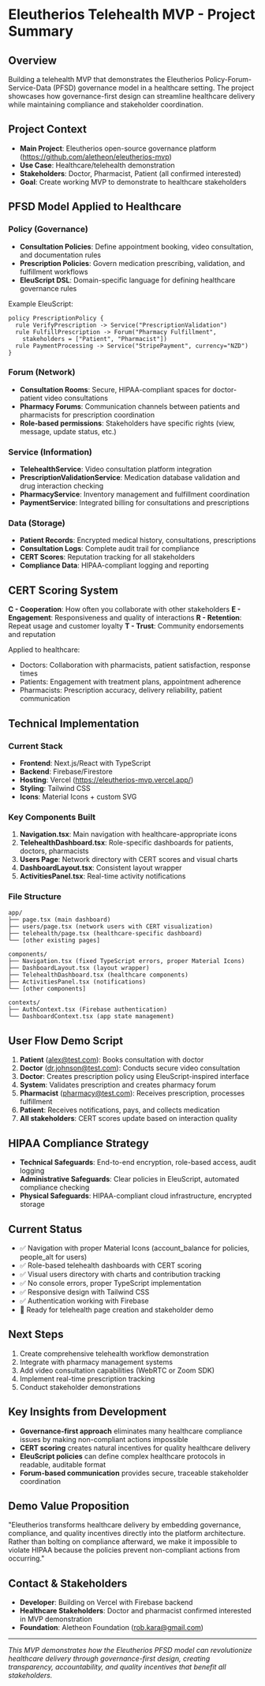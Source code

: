 # Eleutherios Telehealth MVP - Project Summary

## Overview
Building a telehealth MVP that demonstrates the Eleutherios Policy-Forum-Service-Data (PFSD) governance model in a healthcare setting. The project showcases how governance-first design can streamline healthcare delivery while maintaining compliance and stakeholder coordination.

## Project Context
- **Main Project**: Eleutherios open-source governance platform (https://github.com/aletheon/eleutherios-mvp)
- **Use Case**: Healthcare/telehealth demonstration
- **Stakeholders**: Doctor, Pharmacist, Patient (all confirmed interested)
- **Goal**: Create working MVP to demonstrate to healthcare stakeholders

## PFSD Model Applied to Healthcare

### Policy (Governance)
- **Consultation Policies**: Define appointment booking, video consultation, and documentation rules
- **Prescription Policies**: Govern medication prescribing, validation, and fulfillment workflows
- **EleuScript DSL**: Domain-specific language for defining healthcare governance rules

Example EleuScript:
```eleuscript
policy PrescriptionPolicy {
  rule VerifyPrescription -> Service("PrescriptionValidation")
  rule FulfillPrescription -> Forum("Pharmacy Fulfillment", 
    stakeholders = ["Patient", "Pharmacist"])
  rule PaymentProcessing -> Service("StripePayment", currency="NZD")
}
```

### Forum (Network)
- **Consultation Rooms**: Secure, HIPAA-compliant spaces for doctor-patient video consultations
- **Pharmacy Forums**: Communication channels between patients and pharmacists for prescription coordination
- **Role-based permissions**: Stakeholders have specific rights (view, message, update status, etc.)

### Service (Information)
- **TelehealthService**: Video consultation platform integration
- **PrescriptionValidationService**: Medication database validation and drug interaction checking
- **PharmacyService**: Inventory management and fulfillment coordination
- **PaymentService**: Integrated billing for consultations and prescriptions

### Data (Storage)
- **Patient Records**: Encrypted medical history, consultations, prescriptions
- **Consultation Logs**: Complete audit trail for compliance
- **CERT Scores**: Reputation tracking for all stakeholders
- **Compliance Data**: HIPAA-compliant logging and reporting

## CERT Scoring System
**C - Cooperation**: How often you collaborate with other stakeholders
**E - Engagement**: Responsiveness and quality of interactions
**R - Retention**: Repeat usage and customer loyalty
**T - Trust**: Community endorsements and reputation

Applied to healthcare:
- Doctors: Collaboration with pharmacists, patient satisfaction, response times
- Patients: Engagement with treatment plans, appointment adherence
- Pharmacists: Prescription accuracy, delivery reliability, patient communication

## Technical Implementation

### Current Stack
- **Frontend**: Next.js/React with TypeScript
- **Backend**: Firebase/Firestore
- **Hosting**: Vercel (https://eleutherios-mvp.vercel.app/)
- **Styling**: Tailwind CSS
- **Icons**: Material Icons + custom SVG

### Key Components Built
1. **Navigation.tsx**: Main navigation with healthcare-appropriate icons
2. **TelehealthDashboard.tsx**: Role-specific dashboards for patients, doctors, pharmacists
3. **Users Page**: Network directory with CERT scores and visual charts
4. **DashboardLayout.tsx**: Consistent layout wrapper
5. **ActivitiesPanel.tsx**: Real-time activity notifications

### File Structure
```
app/
├── page.tsx (main dashboard)
├── users/page.tsx (network users with CERT visualization)
├── telehealth/page.tsx (healthcare-specific dashboard)
└── [other existing pages]

components/
├── Navigation.tsx (fixed TypeScript errors, proper Material Icons)
├── DashboardLayout.tsx (layout wrapper)
├── TelehealthDashboard.tsx (healthcare components)
├── ActivitiesPanel.tsx (notifications)
└── [other components]

contexts/
├── AuthContext.tsx (Firebase authentication)
└── DashboardContext.tsx (app state management)
```

## User Flow Demo Script
1. **Patient** (alex@test.com): Books consultation with doctor
2. **Doctor** (dr.johnson@test.com): Conducts secure video consultation
3. **Doctor**: Creates prescription policy using EleuScript-inspired interface
4. **System**: Validates prescription and creates pharmacy forum
5. **Pharmacist** (pharmacy@test.com): Receives prescription, processes fulfillment
6. **Patient**: Receives notifications, pays, and collects medication
7. **All stakeholders**: CERT scores update based on interaction quality

## HIPAA Compliance Strategy
- **Technical Safeguards**: End-to-end encryption, role-based access, audit logging
- **Administrative Safeguards**: Clear policies in EleuScript, automated compliance checking
- **Physical Safeguards**: HIPAA-compliant cloud infrastructure, encrypted storage

## Current Status
- ✅ Navigation with proper Material Icons (account_balance for policies, people_alt for users)
- ✅ Role-based telehealth dashboards with CERT scoring
- ✅ Visual users directory with charts and contribution tracking
- ✅ No console errors, proper TypeScript implementation
- ✅ Responsive design with Tailwind CSS
- ✅ Authentication working with Firebase
- 🔄 Ready for telehealth page creation and stakeholder demo

## Next Steps
1. Create comprehensive telehealth workflow demonstration
2. Integrate with pharmacy management systems
3. Add video consultation capabilities (WebRTC or Zoom SDK)
4. Implement real-time prescription tracking
5. Conduct stakeholder demonstrations

## Key Insights from Development
- **Governance-first approach** eliminates many healthcare compliance issues by making non-compliant actions impossible
- **CERT scoring** creates natural incentives for quality healthcare delivery
- **EleuScript policies** can define complex healthcare protocols in readable, auditable format
- **Forum-based communication** provides secure, traceable stakeholder coordination

## Demo Value Proposition
"Eleutherios transforms healthcare delivery by embedding governance, compliance, and quality incentives directly into the platform architecture. Rather than bolting on compliance afterward, we make it impossible to violate HIPAA because the policies prevent non-compliant actions from occurring."

## Contact & Stakeholders
- **Developer**: Building on Vercel with Firebase backend
- **Healthcare Stakeholders**: Doctor and pharmacist confirmed interested in MVP demonstration
- **Foundation**: Aletheon Foundation (rob.kara@gmail.com)

---
*This MVP demonstrates how the Eleutherios PFSD model can revolutionize healthcare delivery through governance-first design, creating transparency, accountability, and quality incentives that benefit all stakeholders.*